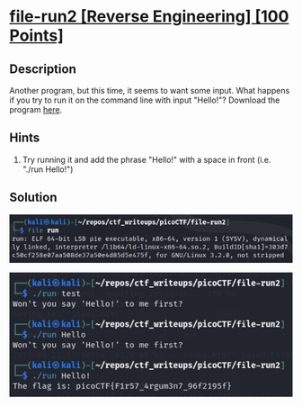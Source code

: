 # [file-run2 [Reverse Engineering] [100 Points]](https://play.picoctf.org/practice/challenge/267?page=1&search=file) #

## Description ##
Another program, but this time, it seems to want some input. 
What happens if you try to run it on the command line with input "Hello!"?
Download the program [here](https://artifacts.picoctf.net/c/156/run).

## Hints ##
1. Try running it and add the phrase "Hello!" with a space in front (i.e. "./run Hello!")

## Solution ##
![](01.png)

![](02.png)
